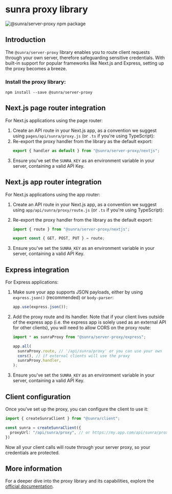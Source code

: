 # sunra proxy library

![@sunra/server-proxy npm package](https://img.shields.io/npm/v/@sunra/server-proxy?color=%237527D7&label=%40sunra%2Fserver-proxy&style=flat-square)

## Introduction

The `@sunra/server-proxy` library enables you to route client requests through your own server, therefore safeguarding sensitive credentials. With built-in support for popular frameworks like Next.js and Express, setting up the proxy becomes a breeze.

### Install the proxy library:

```
npm install --save @sunra/server-proxy
```

## Next.js page router integration

For Next.js applications using the page router:

1. Create an API route in your Next.js app, as a convention we suggest using `pages/api/sunra/proxy.js` (or `.ts` if you're using TypeScript):
2. Re-export the proxy handler from the library as the default export:
   ```ts
   export { handler as default } from "@sunra/server-proxy/nextjs";
   ```
3. Ensure you've set the `SUNRA_KEY` as an environment variable in your server, containing a valid API Key.

## Next.js app router integration

For Next.js applications using the app router:

1. Create an API route in your Next.js app, as a convention we suggest using `app/api/sunra/proxy/route.js` (or `.ts` if you're using TypeScript):
2. Re-export the proxy handler from the library as the default export:

   ```ts
   import { route } from "@sunra/server-proxy/nextjs";

   export const { GET, POST, PUT } = route;
   ```

3. Ensure you've set the `SUNRA_KEY` as an environment variable in your server, containing a valid API Key.

## Express integration

For Express applications:

1. Make sure your app supports JSON payloads, either by using `express.json()` (recommended) or `body-parser`:
   ```ts
   app.use(express.json());
   ```
2. Add the proxy route and its handler. Note that if your client lives outside of the express app (i.e. the express app is solely used as an external API for other clients), you will need to allow CORS on the proxy route:

   ```ts
   import * as sunraProxy from "@sunra/server-proxy/express";

   app.all(
     sunraProxy.route, // '/api/sunra/proxy' or you can use your own
     cors(), // if external clients will use the proxy
     sunraProxy.handler,
   );
   ```

3. Ensure you've set the `SUNRA_KEY` as an environment variable in your server, containing a valid API Key.

## Client configuration

Once you've set up the proxy, you can configure the client to use it:

```ts
import { createSunraClient } from "@sunra/client";

const sunra = createSunraClient({
  proxyUrl: "/api/sunra/proxy", // or https://my.app.com/api/sunra/proxy
})
```

Now all your client calls will route through your server proxy, so your credentials are protected.

## More information

For a deeper dive into the proxy library and its capabilities, explore the [official documentation](https://docs.sunra.ai).
